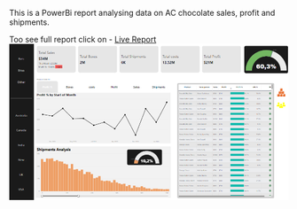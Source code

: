 This is a PowerBi report analysing data on AC chocolate sales, profit and shipments.

Too see full report click on - [Live Report](https://app.powerbi.com/view?r=eyJrIjoiMjEzMTkxNzctNmM3Zi00YjE1LTg5MTItMWI2MzYyNTg2NTVjIiwidCI6ImRjOTU3NTA4LTI0ZTgtNDI5Zi1iNTM0LTM3YjBkZmU5MTdlZiJ9)
![PowerBI Dashboard](Company_Report.png)
